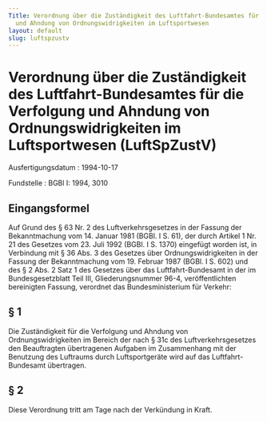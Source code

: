 ```yaml
---
Title: Verordnung über die Zuständigkeit des Luftfahrt-Bundesamtes für die Verfolgung
  und Ahndung von Ordnungswidrigkeiten im Luftsportwesen
layout: default
slug: luftspzustv
---
```


# Verordnung über die Zuständigkeit des Luftfahrt-Bundesamtes für die Verfolgung und Ahndung von Ordnungswidrigkeiten im Luftsportwesen (LuftSpZustV)

Ausfertigungsdatum
:   1994-10-17

Fundstelle
:   BGBl I: 1994, 3010



## Eingangsformel

Auf Grund des § 63 Nr. 2 des Luftverkehrsgesetzes in der Fassung der
Bekanntmachung vom 14. Januar 1981 (BGBl. I S. 61), der durch Artikel
1 Nr. 21 des Gesetzes vom 23. Juli 1992 (BGBl. I S. 1370) eingefügt
worden ist, in Verbindung mit § 36 Abs. 3 des Gesetzes über
Ordnungswidrigkeiten in der Fassung der Bekanntmachung vom 19. Februar
1987 (BGBl. I S. 602) und des § 2 Abs. 2 Satz 1 des Gesetzes über das
Luftfahrt-Bundesamt in der im Bundesgesetzblatt Teil III,
Gliederungsnummer 96-4, veröffentlichten bereinigten Fassung,
verordnet das Bundesministerium für Verkehr:


## § 1

Die Zuständigkeit für die Verfolgung und Ahndung von
Ordnungswidrigkeiten im Bereich der nach § 31c des
Luftverkehrsgesetzes den Beauftragten übertragenen Aufgaben im
Zusammenhang mit der Benutzung des Luftraums durch Luftsportgeräte
wird auf das Luftfahrt-Bundesamt übertragen.


## § 2

Diese Verordnung tritt am Tage nach der Verkündung in Kraft.

